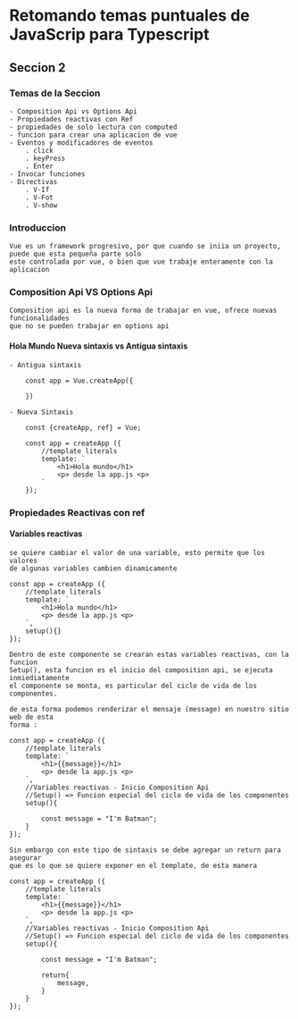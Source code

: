 # Retomando temas puntuales de JavaScrip para Typescript

## Seccion 2 

### Temas de la Seccion 
    - Composition Api vs Options Api
    - Propiedades reactivas con Ref
    - propiedades de solo lectura con computed
    - funcion para crear una aplicacion de vue 
    - Eventos y modificadores de eventos
        . click
        . keyPress 
        . Enter 
    - Invocar funciones 
    - Directivas 
        . V-If
        . V-Fot 
        . V-show


### Introduccion 
    Vue es un framework progresivo, por que cuando se iniia un proyecto, puede que esta pequeña parte solo 
    este controlada por vue, o bien que vue trabaje enteramente con la aplicacion 

### Composition Api VS Options Api
    Composition api es la nueva forma de trabajar en vue, ofrece nuevas funcionalidades 
    que no se pueden trabajar en options api 

#### Hola Mundo Nueva sintaxis vs Antigua sintaxis

    - Antigua sintaxis 
        
        const app = Vue.createApp({

        })

    - Nueva Sintaxis 

        const {createApp, ref} = Vue;

        const app = createApp ({
            //template literals
            template: `
                <h1>Hola mundo</h1>
                <p> desde la app.js <p>
            `
        });

### Propiedades Reactivas con ref

#### Variables reactivas 

    se quiere cambiar el valor de una variable, esto permite que los valores 
    de algunas variables cambien dinamicamente

    const app = createApp ({
        //template literals
        template: `
            <h1>Hola mundo</h1>
            <p> desde la app.js <p>
        `,
        setup(){}
    });

    Dentro de este componente se crearan estas variables reactivas, con la funcion 
    Setup(), esta funcion es el inicio del composition api, se ejecuta inmiediatamente 
    el componente se monta, es particular del ciclo de vida de los componentes. 

    de esta forma podemos renderizar el mensaje (message) en nuestro sitio web de esta 
    forma : 

    const app = createApp ({
        //template literals
        template: `
            <h1>{{message}}</h1>
            <p> desde la app.js <p>
        `,
        //Variables reactivas - Inicio Composition Api
        //Setup() => Funcion especial del ciclo de vida de los componentes 
        setup(){

            const message = "I'm Batman";
        }
    });

    Sin embargo con este tipo de sintaxis se debe agregar un return para asegurar 
    que es lo que se quiere exponer en el template, de esta manera 

    const app = createApp ({
        //template literals
        template: `
            <h1>{{message}}</h1>
            <p> desde la app.js <p>
        `,
        //Variables reactivas - Inicio Composition Api
        //Setup() => Funcion especial del ciclo de vida de los componentes 
        setup(){

            const message = "I'm Batman";

            return{
                message,
            }
        }
    });





        

